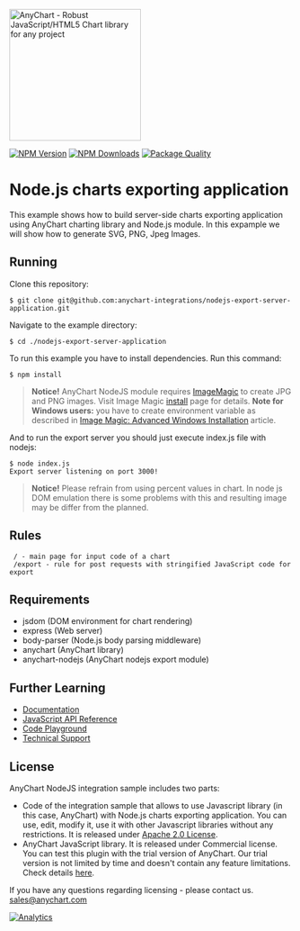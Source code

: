 [<img src="https://cdn.anychart.com/images/logo-transparent-segoe.png?2" width="234px" alt="AnyChart - Robust JavaScript/HTML5 Chart library for any project">](https://anychart.com)

[![NPM Version][npm-image]][npm-url] [![NPM Downloads][downloads-image]][downloads-url] [![Package Quality][quality-image]][quality-url]

# Node.js charts exporting application
This example shows how to build server-side charts exporting application using AnyChart charting library and Node.js module. In this expample we will show how to generate SVG, PNG, Jpeg Images.

## Running
Clone this repository:
```
$ git clone git@github.com:anychart-integrations/nodejs-export-server-application.git
```
Navigate to the example directory:
```
$ cd ./nodejs-export-server-application
```
To run this example you have to install dependencies. Run this command:
```
$ npm install
```
> **Notice!**
> AnyChart NodeJS module requires [ImageMagic](https://www.imagemagick.org) to create JPG and PNG images.
Visit Image Magic [install](https://www.imagemagick.org/script/index.php) page for details.
**Note for Windows users:** you have to create environment variable as described in [Image Magic: Advanced Windows Installation](https://www.imagemagick.org/script/advanced-windows-installation.php) article.

And to run the export server you should just execute index.js file with nodejs:
```
$ node index.js
Export server listening on port 3000!
```
> **Notice!**
> Please refrain from using percent values in chart. In node js DOM emulation there is some problems with this and resulting image may be differ from the planned.

## Rules
```
 / - main page for input code of a chart
 /export - rule for post requests with stringified JavaScript code for export
```

## Requirements
* jsdom (DOM environment for chart rendering)
* express (Web server)
* body-parser (Node.js body parsing middleware)
* anychart (AnyChart library)
* anychart-nodejs (AnyChart nodejs export module)

## Further Learning
* [Documentation](https://docs.anychart.com)
* [JavaScript API Reference](https://api.anychart.com)
* [Code Playground](https://playground.anychart.com)
* [Technical Support](https://anychart.com/support)

## License
AnyChart NodeJS integration sample includes two parts:
- Code of the integration sample that allows to use Javascript library (in this case, AnyChart) with Node.js charts exporting application. You can use, edit, modify it, use it with other Javascript libraries without any restrictions. It is released under [Apache 2.0 License](https://github.com/anychart-integrations/nodejs-export-server-application/blob/master/LICENSE).
- AnyChart JavaScript library. It is released under Commercial license. You can test this plugin with the trial version of AnyChart. Our trial version is not limited by time and doesn't contain any feature limitations. Check details [here](https://www.anychart.com/buy/).

If you have any questions regarding licensing - please contact us. <sales@anychart.com>

[![Analytics](https://ga-beacon.appspot.com/UA-228820-4/Integrations/nodejs-export-server-application?pixel&useReferer)](https://github.com/igrigorik/ga-beacon)

[npm-image]: https://img.shields.io/npm/v/nodejs-export-server-application.svg?style=flat-square
[npm-url]: https://www.npmjs.com/package/nodejs-export-server-application
[downloads-image]: https://img.shields.io/npm/dm/nodejs-export-server-application.svg?style=flat-square
[downloads-url]: https://www.npmjs.com/package/nodejs-export-server-application
[quality-image]: http://npm.packagequality.com/shield/nodejs-export-server-application.svg?style=flat-square
[quality-url]: http://packagequality.com/#?package=nodejs-export-server-application